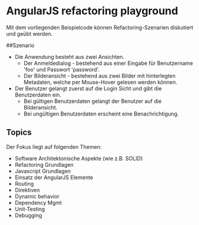 # AngularJS refactoring playground

Mit dem vorliegenden Beispielcode können Refactoring-Szenarien diskutiert und geübt werden.

##Szenario
+ Die Anwendung besteht aus zwei Ansichten.
    + Der Anmeldedialog - bestehend aus einer Eingabe für Benutzername 'foo' und Passwort 'password'.
    + Der Bilderansicht - bestehend aus zwei Bilder mit hinterlegten Metadaten, welche per Mouse-Hover gelesen werden können.
+ Der Benutzer gelangt zuerst auf die Login Sicht und gibt die Benutzerdaten ein.
    + Bei gültigen Benutzerdaten gelangt der Benutzer auf die Bilderansicht.
    + Bei ungültigen Benutzerdaten erscheint eine Benachrichtigung.


## Topics
Der Fokus liegt auf folgenden Themen:

+ Software Architektonische Aspekte (wie z.B. SOLID)
+ Refactoring Grundlagen
+ Javascript Grundlagen
+ Einsatz der AngularJS Elemente
+ Routing
+ Direktiven
+ Dynamic behavior
+ Dependency Mgmt
+ Unit-Testing
+ Debugging


